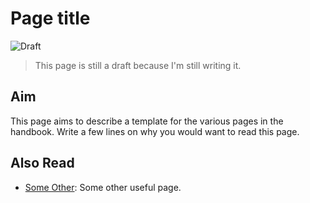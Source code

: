 # Page title
![Draft](https://img.shields.io/badge/status-draft-red)

> This page is still a draft because I'm still writing it.

## Aim
This page aims to describe a template for the various pages in the handbook. Write a few lines on why you would want to read this page.

## Also Read
- [Some Other](/CONTRIBUTING.md): Some other useful page. 